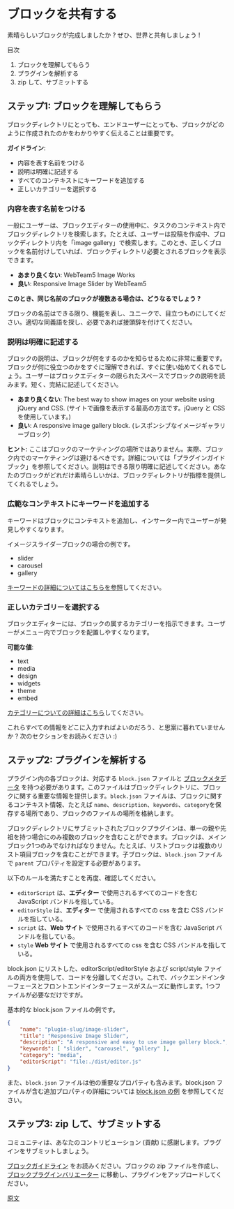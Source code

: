 <!-- 
# Share your Block with the World
 -->
# ブロックを共有する

<!-- 
So you've created an awesome block? Care to share?
 -->
素晴らしいブロックが完成しましたか ? ぜひ、世界と共有しましょう !

<!-- 
**Contents**:
 -->
目次

<!--  
1. Help users understand your block
2. Analyze your plugin
3. Zip & Submit
 --> 
1. ブロックを理解してもらう
2. プラグインを解析する
3. zip して、サブミットする

<!-- 
## Step 1: Help users understand your block
 -->
## ステップ1: ブロックを理解してもらう
<!-- 
It is important to the Block Directory and our end users to provide easy to understand information on how your block was created.
 -->
ブロックディレクトリにとっても、エンドユーザーにとっても、ブロックがどのように作成されたのかをわかりやすく伝えることは重要です。

<!-- 
**Guidelines**:
 -->
**ガイドライン**:

<!-- 
-   Name your block based on what it does
-   Clearly describe your block
-   Add Keywords for all contexts
-   Choose the right category
 -->
-   内容を表す名前をつける
-   説明は明確に記述する
-   すべてのコンテキストにキーワードを追加する
-   正しいカテゴリーを選択する

<!-- 
### Name your block based on what it does
 -->
### 内容を表す名前をつける

<!-- 
Users typically search the Block Directory within the Block Editor and do so in the context of a task. For example, when building their post, a user may search the Block Directory for an “image gallery”. Naming your block accordingly will help the Block Directory surface it when it's needed.
 -->
一般にユーザーは、ブロックエディターの使用中に、タスクのコンテキスト内でブロックディレクトリを検索します。たとえば、ユーザーは投稿を作成中、ブロックディレクトリ内を「image gallery」で検索します。このとき、正しくブロックを名前付けしていれば、ブロックディレクトリ必要とされるブロックを表示できます。

<!-- 
**Not So Good**: WebTeam5 Image Works
**Good**: Responsive Image Slider by WebTeam5
 -->
- **あまり良くない**: WebTeam5 Image Works
- **良い**: Responsive Image Slider by WebTeam5

<!-- 
**Question: What happens when there are multiple blocks with similar names?**
Try your best to make your block's name functional and unique to make it stand out. Look for applicable synonyms or include a prefix if necessary.
 -->
**このとき、同じ名前のブロックが複数ある場合は、どうなるでしょう ?**

ブロックの名前はできる限り、機能を表し、ユニークで、目立つものにしてください。適切な同義語を探し、必要であれば接頭辞を付けてください。

<!-- 
### Clearly describe your block
 -->
### 説明は明確に記述する

<!-- 
The description really helps to communicate what your block does.The quicker a user understands how your block will help them, the more likely it is a user will use your block. Users will be reading your block's description within the Block Editor where space can be limited. Try to keep it short and concise.
 -->
ブロックの説明は、ブロックが何をするのかを知らせるために非常に重要です。ブロックが何に役立つのかをすぐに理解できれば、すぐに使い始めてくれるでしょう。ユーザーはブロックエディターの限られたスペースでブロックの説明を読みます。短く、完結に記述してください。

<!-- 
**Not So Good**: The best way to show images on your website using jQuery and CSS.
**Good**: A responsive image gallery block.
 -->
- **あまり良くない**: The best way to show images on your website using jQuery and CSS. (サイトで画像を表示する最高の方法です。jQuery と CSS を使用しています。)
- **良い**: A responsive image gallery block. (レスポンシブなイメージギャラリーブロック)

<!-- 
**Tip**: It’s not about marketing your block, in fact we want to avoid marketing in blocks. You can read more about it in the [plugin guidelines]. Stick to being as clear as you can. The Block Directory will provide metrics to let users know how awesome your block is!
 -->
**ヒント**: ここはブロックのマーケティングの場所ではありません。実際、ブロック内でのマーケティングは避けるべきです。詳細については「プラグインガイドブック」を参照してください。説明はできる限り明確に記述してください。あなたのブロックがどれだけ素晴らしいかは、ブロックディレクトリが指標を提供してくれるでしょう。

<!-- 
### Add Keywords for broader context
 -->
### 広範なコンテキストにキーワードを追加する

<!-- 
Keywords add extra context to your block and make it more likely to be found in the inserter.
 -->
キーワードはブロックにコンテキストを追加し、インサーター内でユーザーが発見しやすくなります。

<!-- 
Examples for an Image Slider block:
 -->
イメージスライダーブロックの場合の例です。

-   slider
-   carousel
-   gallery

<!-- 
[Read more about keywords.](/docs/reference-guides/block-api/block-metadata.md#keywords)
 -->
[キーワードの詳細についてはこちらを参照](https://ja.wordpress.org/team/handbook/block-editor/reference-guides/block-api/block-metadata/#keywords)してください。

<!-- 
### Choose the right category
 -->
### 正しいカテゴリーを選択する

<!-- 
The Block Editor allows you to indicate the category your block belongs in, making it easier for users to locate your block in the menu.
 -->
ブロックエディターには、ブロックの属するカテゴリーを指示できます。ユーザーがメニュー内でブロックを配置しやすくなります。

<!-- 
**Possible Values**:
 -->
**可能な値**:

-   text
-   media
-   design
-   widgets
-   theme
-   embed
<!-- 
[Read more about categories.](/docs/reference-guides/block-api/block-metadata.md#category)
 -->
[カテゴリーについての詳細はこちら](https://ja.wordpress.org/team/handbook/block-editor/reference-guides/block-api/block-metadata#keywords)してください。

<!-- 
Wondering where to input all this information? Read the next section :)
 -->
これらすべての情報をどこに入力すればよいのだろう、と思案に暮れていませんか ? 次のセクションをお読みください :)

<!-- 
## Step 2: Analyze your plugin
 -->
## ステップ2: プラグインを解析する

<!-- 
Each block in your plugin should have a corresponding `block.json` file with the [block metadata](/docs/reference-guides/block-api/block-metadata.md). This file provides the Block Directory important information about your block. Along with being the place to store contextual information about your block like the: `name`, `description`, `keywords` and `category`, the `block.json` file stores the location of your block’s files.
 -->
プラグイン内の各ブロックは、対応する `block.json` ファイルと [ブロックメタデータ](https://ja.wordpress.org/team/handbook/block-editor/reference-guides/block-api/block-metadata/) を持つ必要があります。このファイルはブロックディレクトリに、ブロックに関する重要な情報を提供します。`block.json` ファイルは、ブロックに関するコンテキスト情報、たとえば `name`、`description`、`keywords`、`category`を保存する場所であり、ブロックのファイルの場所を格納します。

<!-- 
Block plugins submitted to the Block Directory can contain mutliple blocks only if they are children of a single parent/ancestor. There should only be one main block. For example, a list block can contain list-item blocks. Children blocks must set the `parent` property in their `block.json` file.
 -->
ブロックディレクトリにサブミットされたブロックプラグインは、単一の親や先祖を持つ場合にのみ複数のブロックを含むことができます。ブロックは、メインブロック1つのみでなければなりません。たとえば、リストブロックは複数のリスト項目ブロックを含むことができます。子ブロックは、`block.json` ファイルで `parent` プロパティを設定する必要があります。

<!-- 
Double check that the following is true for your block:
 -->
以下のルールを満たすことを再度、確認してください。

<!-- 
-   `editorScript` is pointing to the JavaScript bundle that includes all the code used in the **editor**.
-   `editorStyle` is pointing to the CSS bundle that includes all the css used in the **editor**.
-   `script` is pointing to the JavaScript bundle that includes all the code used on the **website**.
-   `style` is pointing to the CSS bundle that includes all the code used on the **website**.
 -->
-   `editorScript` は、**エディター** で使用されるすべてのコードを含む JavaScript バンドルを指している。
-   `editorStyle` は、**エディター** で使用されるすべての css を含む CSS バンドルを指している。
-   `script`  は、**Web サイト** で使用されるすべてのコードを含む JavaScript バンドルを指している。
-   `style` **Web サイト** で使用されるすべての css を含む CSS バンドルを指している。

<!-- 
We encourage the separation of code by using both editorScript/editorStyle and script/style files listed in your block.json to keep the backend and frontend interfaces running smoothly. Even though only one file is required.
 -->
block.json にリストした、editorScript/editorStyle および script/style ファイルの両方を使用して、コードを分離してください。これで、バックエンドインターフェースとフロントエンドインターフェースがスムーズに動作します。1つファイルが必要なだけですが。

<!-- 
Here is an example of a basic block.json file.
 -->
基本的な block.json ファイルの例です。

```json
{
	"name": "plugin-slug/image-slider",
	"title": "Responsive Image Slider",
	"description": "A responsive and easy to use image gallery block.",
	"keywords": [ "slider", "carousel", "gallery" ],
	"category": "media",
	"editorScript": "file:./dist/editor.js"
}
```
<!-- 
The `block.json` file also contains other important properties. Take a look at an [example block.json](/docs/reference-guides/block-api/block-metadata.md) for additional properties to be included in the block.json file.
 -->
また、`block.json` ファイルは他の重要なプロパティも含みます。block.json ファイルが含む追加プロパティの詳細については [block.json の例](https://ja.wordpress.org/team/handbook/block-editor/reference-guides/block-api/block-metadata/) を参照してください。

<!-- 
## Step 3: Zip & Submit
 -->
## ステップ3: zip して、サブミットする

<!-- 
The community is thankful for your contribution. It is time to submit your plugin.
 -->
コミュニティは、あなたのコントリビューション (貢献) に感謝します。プラグインをサブミットしましょう。

<!-- 
Go through [the block guidelines](https://github.com/WordPress/wporg-plugin-guidelines/blob/block-guidelines/blocks.md). Create a zip file of your block and go to the [block plugin validator](https://wordpress.org/plugins/developers/block-plugin-validator/) and upload your plugin.
 -->
[ブロックガイドライン](https://github.com/WordPress/wporg-plugin-guidelines/blob/block-guidelines/blocks.md) をお読みください。ブロックの zip ファイルを作成し、[ブロックプラグインバリエーター](https://wordpress.org/plugins/developers/block-plugin-validator/) に移動し、プラグインをアップロードしてください。

[原文](https://github.com/WordPress/gutenberg/blob/trunk/docs/getting-started/tutorials/create-block/submitting-to-block-directory.md)
